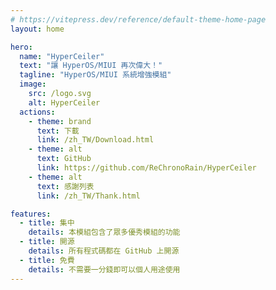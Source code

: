 ```yaml
---
# https://vitepress.dev/reference/default-theme-home-page
layout: home

hero:
  name: "HyperCeiler"
  text: "讓 HyperOS/MIUI 再次偉大！"
  tagline: "HyperOS/MIUI 系統增強模組"
  image:
    src: /logo.svg
    alt: HyperCeiler
  actions:
    - theme: brand
      text: 下載
      link: /zh_TW/Download.html
    - theme: alt
      text: GitHub
      link: https://github.com/ReChronoRain/HyperCeiler
    - theme: alt
      text: 感謝列表
      link: /zh_TW/Thank.html

features:
  - title: 集中
    details: 本模組包含了眾多優秀模組的功能
  - title: 開源
    details: 所有程式碼都在 GitHub 上開源
  - title: 免費
    details: 不需要一分錢即可以個人用途使用
---
```

